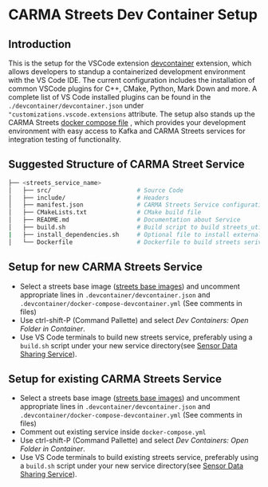 # CARMA Streets Dev Container Setup
## Introduction
This is the setup for the VSCode extension [devcontainer](https://code.visualstudio.com/docs/devcontainers/containers) extension, which allows developers to standup a containerized development environment with the VS Code IDE. The current configuration includes the installation of common VSCode plugins for C++, CMake, Python, Mark Down and more. A complete list of VS Code installed plugins can be found in the `./devcontainer/devcontainer.json` under `"customizations.vscode.extensions` attribute. The setup also stands up the CARMA Streets [docker compose file](../docker-compose.yml) , which provides your development environment with easy access to Kafka and CARMA Streets services for integration testing of functionality.
## Suggested Structure of CARMA Street Service
```bash
├── <streets_service_name>
│   ├── src/                        # Source Code
│   ├── include/                    # Headers
│   ├── manifest.json               # CARMA Streets Service configuration file
│   ├── CMakeLists.txt              # CMake build file
│   ├── README.md                   # Documentation about Service
│   ├── build.sh                    # Build script to build streets_util libraries for service and service itself
|   ├── install_dependencies.sh     # Optional file to install external dependencies not included in base image
│   └── Dockerfile                  # Dockerfile to build streets serivce
```
## Setup for new CARMA Streets Service
* Select a streets base image ([streets base images](../README.md#base-images)) and uncomment appropriate lines in `.devcontainer/devcontainer.json` and `.devcontainer/docker-compose-devcontainer.yml` (See comments in files)
* Use ctrl-shift-P (Command Pallette) and select *Dev Containers: Open Folder in Container*.
* Use VS Code terminals to build new streets service, preferably using a `build.sh` script under your new service directory(see [Sensor Data Sharing Service](../sensor_data_sharing_service/README.md)).
## Setup for existing CARMA Streets Service
* Select a streets base image ([streets base images](../README.md#base-images)) and uncomment appropriate lines in `.devcontainer/devcontainer.json` and `.devcontainer/docker-compose-devcontainer.yml` (See comments in files)
* Comment out existing service inside `docker-compose.yml`
* Use ctrl-shift-P (Command Pallette) and select *Dev Containers: Open Folder in Container*.
* Use VS Code terminals to build existing streets service, preferably using a `build.sh` script under your new service directory(see [Sensor Data Sharing Service](../sensor_data_sharing_service/README.md)).


